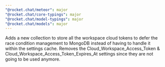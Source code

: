 ```yaml
---
"@rocket.chat/meteor": major
"@rocket.chat/core-typings": major
"@rocket.chat/model-typings": major
"@rocket.chat/models": major
---
```


Adds a new collection to store all the workspace cloud tokens to defer the race condition management to MongoDB instead of having to handle it within the settings cache.
Removes the Cloud_Workspace_Access_Token & Cloud_Workspace_Access_Token_Expires_At settings since they are not going to be used anymore.